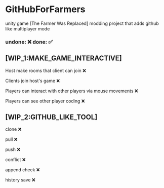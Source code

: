 # GitHubForFarmers
unity game [The Farmer Was Replaced] modding project that adds github like multiplayer mode

<h3>undone: ❌  done: ✅</h3>
<h2>[WIP_1:MAKE_GAME_INTERACTIVE]</h2>
  <p>Host make rooms that client can join ❌</p>
  <p>Clients join host's game ❌</p>
  <p>Players can interact with other players via mouse movements ❌</p>
  <p>Players can see other player coding ❌</p>

<h2>[WIP_2:GITHUB_LIKE_TOOL]</h2>
  <p>clone ❌</p>
  <p>pull ❌</p>
  <p>push ❌</p>
  <p>conflict ❌</p>
  <p>append check ❌</p>
  <p>history save ❌</p>
